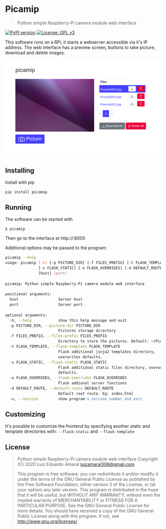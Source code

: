 # Picamip 
> Python simple Raspberry-Pi camera module web interface

[![PyPI version](https://badge.fury.io/py/picamip.svg)](https://badge.fury.io/py/picamip) 
[![License: GPL v3](https://img.shields.io/badge/License-GPLv3-blue.svg)](https://www.gnu.org/licenses/gpl-3.0)

This software runs on a RPi, it starts a webserver accessible via it's
IP address. The web interface has a preview screen, buttons to take 
picture, download and delete images.

![picamip UI](doc/picamip.png)

## Installing 
Install with pip
```
pip install picamip
```

## Running
The software can be started with
```
$ picamip
```
Then go to the interface at http://<Raspberry IP address>:8000

Additional options may be passed to the program:
```bash
picamip --help
usage: picamip [-h] [-p PICTURE_DIR] [-f FILES_PREFIX] [-t FLASK_TEMPLATE]
               [-s FLASK_STATIC] [-o FLASK_OVERRIDES] [-d DEFAULT_ROUTE] [-v]
               [host] [port]

picamip: Python simple Raspberry-Pi camera module web interface

positional arguments:
  host                  Server host
  port                  Server port

optional arguments:
  -h, --help            show this help message and exit
  -p PICTURE_DIR, --picture-dir PICTURE_DIR
                        Pictures storage directory
  -f FILES_PREFIX, --files-prefix FILES_PREFIX
                        Directory to store the pictures. Default: ~/Pictures
  -t FLASK_TEMPLATE, --flask-template FLASK_TEMPLATE
                        Flask additional jinja2 templates directory,
                        overwrites defaults.
  -s FLASK_STATIC, --flask-static FLASK_STATIC
                        Flask additional static files directory, overwrites
                        defaults.
  -o FLASK_OVERRIDES, --flask-overrides FLASK_OVERRIDES
                        Flask addional server functions
  -d DEFAULT_ROUTE, --default-route DEFAULT_ROUTE
                        Default root route. Eg: index.html
  -v, --version         show program's version number and exit
```

## Customizing
It's possible to customize the frontend by specifying another static
and template directories with: `--flask-static` and `--flask-template`

## License
> Python simple Raspberry-Pi camera module web interface
> Copyright (C) 2020 Luiz Eduardo Amaral <luizamaral306@gmail.com>
> 
> This program is free software: you can redistribute it and/or modify
> it under the terms of the GNU General Public License as published by
> the Free Software Foundation, either version 3 of the License, or
> (at your option) any later version.
> This program is distributed in the hope that it will be useful,
> but WITHOUT ANY WARRANTY; without even the implied warranty of
> MERCHANTABILITY or FITNESS FOR A PARTICULAR PURPOSE.  See the
> GNU General Public License for more details.
> You should have received a copy of the GNU General Public License
> along with this program.  If not, see <http://www.gnu.org/licenses/>.
